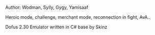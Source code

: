 Author: Wodman, Sylly, Gygy, Yamisaaf

Heroic mode, challenge, merchant mode, reconnection in fight, AvA..

Dofus 2.30 Emulator written in C# base by Skinz
